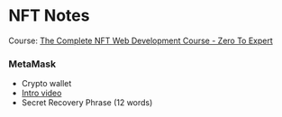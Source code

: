 # NFT Notes
Course: [The Complete NFT Web Development Course - Zero To Expert](https://www.udemy.com/course/the-complete-nft-web-developer-course-zero-to-professional/)

### MetaMask
- Crypto wallet
- [Intro video](https://www.youtube.com/watch?v=YVgfHZMFFFQ&t=4s&ab_channel=MetaMask)
- Secret Recovery Phrase (12 words)
